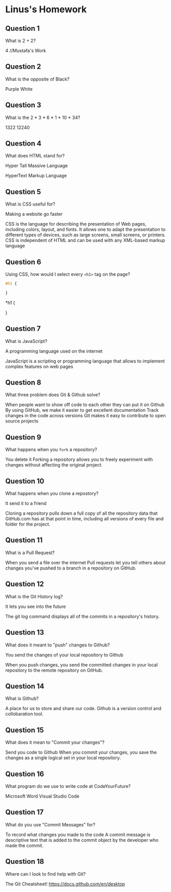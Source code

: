 # Linus's Homework

## Question 1

What is 2 + 2?

4 //Mustafa's Work

## Question 2

What is the opposite of Black?

Purple
White

## Question 3

What is the  2 * 3 * 6 * 1 * 10 * 34?

1322
12240

## Question 4 

What does HTML stand for?

Hyper Tall Massive Language

HyperText Markup Language

## Question 5

What is CSS useful for?

Making a website go faster

CSS is the language for describing the presentation of Web pages, including colors, layout, and fonts. It allows one to adapt the presentation to different types of devices, such as large screens, small screens, or printers. CSS is independent of HTML and can be used with any XML-based markup language

## Question 6

Using CSS, how would I select every `<h1>` tag on the page?

```css
#h1 {

}
```

*h1 {

}

## Question 7

What is JavaScript?

A programming language used on the internet

JavaScript is a scripting or programming language that allows  to implement complex features on web pages


## Question 8

What three problem does Git & Github solve?

When people want to show off code to each other they can put it on Github
By using GitHub, we make it easier to get excellent documentation
Track changes in the code across versions
Git makes it easy to contribute to open source projects

## Question 9

What happens when you `fork` a repository?

You delete it
Forking a repository allows you to freely experiment with changes without affecting the original project. 

## Question 10 

What happens when you clone a repostory?

It send it to a friend

Cloning a repository pulls down a full copy of all the repository data that GitHub.com has at that point in time, including all versions of every file and folder for the project.

## Question 11

What is a Pull Request?

When you send a file over the internet
Pull requests let you tell others about changes you've pushed to a branch in a repository on GitHub. 

## Question 12

What is the Git History log?

It lets you see into the future

The git log command displays all of the commits in a repository's history.

## Question 13

What does it meant to "push" changes to Github?

You send the changes of your local repository to Github

When you push changes, you send the committed changes in your local repository to the remote repository on GitHub. 

## Question 14

What is Github?

A place for us to store and share our code.
Github is a version control and collobaration tool.

## Question 15

What does it mean to "Commit your changes"?

Send you code to Github
When you commit your changes, you save the changes as a single logical set in your local repository. 

## Question 16

What program do we use to write code at CodeYourFuture?

Microsoft Word
Visual Studio Code

## Question 17

What do you use "Commit Messages" for?

To record what changes you made to the code
A commit message is descriptive text that is added to the commit object by the developer who made the commit.

## Question 18

Where can I look to find help with Git?

The Git Cheatsheet!
https://docs.github.com/en/desktop
